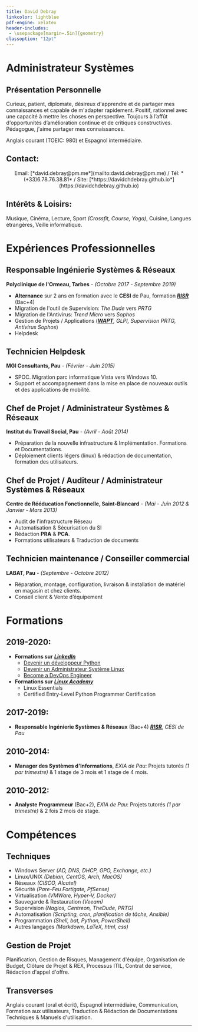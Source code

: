 ```yaml
---
title: David Debray
linkcolor: lightblue
pdf-engine: xelatex
header-includes:
 - \usepackage[margin=.5in]{geometry}
classoption: "12pt"
---
```


<link rel="icon" href="favicon.png" type="image/png" />

# Administrateur Systèmes
## Présentation Personnelle
Curieux, patient, diplomate, désireux d'apprendre et de partager mes connaissances et capable de m'adapter rapidement. Positif, rationnel avec une capacité à mettre les choses en perspective. Toujours à l’affût d'opportunités d’amélioration continue et de critiques constructives. Pédagogue, j'aime partager mes connaissances. 

Anglais courant (TOEIC: 980) et Espagnol intermédiaire.

## Contact:

<p style="text-align: center;">
  Email: [*david.debray@pm.me*](mailto:david.debray@pm.me) / Tél: *(+33)6.78.76.38.81* / Site: [*https://davidchdebray.github.io*](https://davidchdebray.github.io)
</p>

## Intérêts & Loisirs:
Musique, Cinéma, Lecture, Sport *(Crossfit, Course, Yoga)*, Cuisine, Langues étrangères, Veille informatique.

# Expériences Professionnelles
## Responsable Ingénierie Systèmes & Réseaux
**Polyclinique de l'Ormeau, Tarbes** - *(Octobre 2017 - Septembre 2019)*

- **Alternance** sur 2 ans en formation avec le **CESI** de Pau, formation [***RISR***](RISR.pdf) (Bac+4)
- Migration de l'outil de Supervision: *The Dude* vers *PRTG*
- Migration de l'Antivirus: *Trend Micro* vers *Sophos*
- Gestion de Projets / Applications (*[***WAPT***](https://www.tranquil.it/en/solutions/wapt/), GLPI, Supervision PRTG, Antivirus Sophos*)
- Helpdesk

## Technicien Helpdesk
**MGI Consultants, Pau** - *(Février - Juin 2015)*

- SPOC. Migration parc informatique Vista vers Windows 10.
- Support et accompagnement dans la mise en place de nouveaux outils et des applications de mobilité.

## Chef de Projet / Administrateur Systèmes & Réseaux
**Institut du Travail Social, Pau** - *(Avril - Août 2014)*

- Préparation de la nouvelle infrastructure & Implémentation. Formations et Documentations.
- Déploiement clients légers (linux) & rédaction de documentation, formation des utilisateurs.

## Chef de Projet / Auditeur / Administrateur Systèmes & Réseaux
**Centre de Rééducation Fonctionnelle, Saint-Blancard** - *(Mai - Juin 2012 & Janvier - Mars 2013)*

- Audit de l'infrastructure Réseau
- Automatisation & Sécurisation du SI
- Rédaction **PRA** & **PCA**.
- Formations utilisateurs & Traduction de documents

## Technicien maintenance / Conseiller commercial
**LABAT, Pau** - *(Septembre - Octobre 2012)*

- Réparation, montage, configuration, livraison & installation de matériel en magasin et chez clients.
- Conseil client & Vente d’équipement

# Formations
## 2019-2020:
- **Formations sur** [***LinkedIn***](https://www.linkedin.com/in/david-debray-a85b8629/)
  + [Devenir un développeur Python](https://www.linkedin.com/learning/paths/devenir-un-developpeur-python)
  + [Devenir un Administrateur Système Linux](https://www.linkedin.com/learning/paths/devenir-un-administrateur-systeme-linux)
  + [Become a DevOps Engineer](https://www.linkedin.com/learning/paths/become-a-devops-engineer)
- **Formations sur** [***Linux Academy***](https://linuxacademy.com)
  + Linux Essentials
  + Certified Entry-Level Python Programmer Certification

## 2017-2019:
- **Responsable Ingénierie Systèmes & Réseaux** (Bac+4) [***RISR***](RISR.pdf), *CESI de Pau*

## 2010-2014:
- **Manager des Systèmes d'Informations**, *EXIA de Pau*: Projets tutorés *(1 par trimestre)* & 1 stage de 3 mois et 1 stage de 4 mois.

## 2010-2012:
- **Analyste Programmeur** (Bac+2), *EXIA de Pau*: Projets tutorés *(1 par trimestre)* & 2 fois 2 mois de stage.

# Compétences
## Techniques
- Windows Server *(AD, DNS, DHCP, GPO, Exchange, etc.)*
- Linux/UNIX *(Debian, CentOS, Arch, MacOS)*
- Réseaux *(CISCO, Alcatel)*
- Sécurité *(Pare-Feu Fortigate, PfSense)*
- Virtualisation *(VMWare, Hyper-V, Docker)*
- Sauvegarde & Restauration *(Veeam)*
- Supervision *(Nagios, Centreon, TheDude, PRTG)*
- Automatisation *(Scripting, cron, planification de tâche, Ansible)*
- Programmation *(Shell, bat, Python, PowerShell)*
- Autres langages *(Markdown, LaTeX, html, css)*

## Gestion de Projet
Planification, Gestion de Risques, Management d'équipe, Organisation de Budget, Clôture de Projet & REX, Processus ITIL, Contrat de service, Rédaction d'appel d'offre.

## Transverses
Anglais courant (oral et écrit), Espagnol intermédiaire, Communication, Formation aux utilisateurs, Traduction & Rédaction de Documentations Techniques & Manuels d'utilisation.

---
